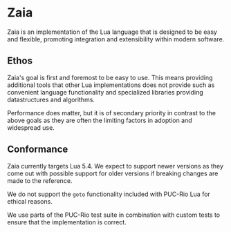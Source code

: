 # Zaia

Zaia is an implementation of the Lua language that is designed to be easy and flexible,
promoting integration and extensibility within modern software.

## Ethos

Zaia's goal is first and foremost to be easy to use. This means providing additional tools that
other Lua implementations does not provide such as convenient language functionality and specialized libraries
providing datastructures and algorithms.

Performance does matter, but it is of secondary priority in contrast to the above goals as they are often
the limiting factors in adoption and widespread use.

## Conformance

Zaia currently targets Lua 5.4. We expect to support newer versions as they come out
with possible support for older versions if breaking changes are made to the reference.

We do not support the `goto` functionality included with PUC-Rio Lua for ethical reasons.

We use parts of the PUC-Rio test suite in combination with custom tests to ensure that the implementation is correct.
